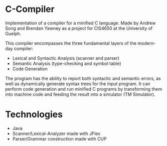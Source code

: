 # C-Compiler
Implementation of a compiler for a minified C language. Made by Andrew Song and Brendan Yawney as a project for CIS4650 at the University of Guelph.

This compiler encompasses the three fundamental layers of the modern-day compiler:
- Lexical and Syntactic Analysis (scanner and parser)
- Semantic Analysis (type-checking and symbol table)
- Code Generation

The program has the ability to report both syntactic and semantic errors, as well as dynamically generate syntax trees for the input program. It can perform code generation and run minified C programs by transforming them into machine code and feeding the result into a simulator (TM Simulator).

# Technologies
- Java
- Scanner/Lexical-Analyzer made with JFlex
- Parser/Grammar construction made with CUP

